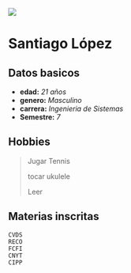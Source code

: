 ![](https://www.editorialtemis.com/Temis/Imagenes/Editoriales/38.jpg)

# **Santiago López**


## Datos basicos

+ **edad:** _21 años_
+ **genero:**  _Masculino_
+ **carrera:**  _Ingenieria de Sistemas_
+ **Semestre:** _7_


## Hobbies

> Jugar Tennis
>
> tocar ukulele
>
> Leer


## Materias inscritas 
    CVDS
    RECO
    FCFI
    CNYT
    CIPP
 
